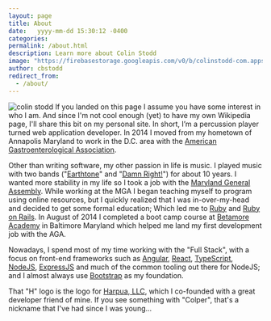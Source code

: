```yaml
---
layout: page
title: About
date:   yyyy-mm-dd 15:30:12 -0400
categories:
permalink: /about.html
description: Learn more about Colin Stodd
image: "https://firebasestorage.googleapis.com/v0/b/colinstodd-com.appspot.com/o/imageGallery%2F2019%2Fcolin_dog_square-min.jpg?alt=media&token=5d62febe-107a-4920-a474-dead2d21374a"
author: cbstodd
redirect_from:
  - /about/
---
```



<p>
<span class="image left">
<img src="https://firebasestorage.googleapis.com/v0/b/colinstodd-com.appspot.com/o/imageGallery%2F2019%2Fcolin_dog_square-min.jpg?alt=media&token=5d62febe-107a-4920-a474-dead2d21374a" alt="colin stodd">
</span>
If you landed on this page I assume you have some interest in who I am. And since I'm not cool enough (yet) to have my own Wikipedia page, I'll share this bit on my personal site. In short, I’m a percussion player turned web application developer. In 2014 I moved from my hometown of Annapolis Maryland to work in the D.C. area with the <a href="https://www.gastro.org" target="_blank">American Gastroenterological Association</a>.
</p>
<p>
Other than writing software, my other passion in life is music. I played music with two bands ("<a href="https://music.apple.com/us/album/dead-city-radio/346165288" target="_blank">Earthtone</a>" and "<a href="https://damnrightmusic.bandcamp.com/" target="_blank">Damn Right!</a>") for about 10 years. I wanted more stability in my life so I took a job with the <a href="http://mgaleg.maryland.gov/webmga/frm1st.aspx?tab=home" target="_blank">Maryland General Assembly</a>. While working at the MGA I began teaching myself to program using online resources, but I quickly realized that I was in-over-my-head and decided to get some formal education; Which led me to <a href="https://www.ruby-lang.org/en/" target="_blank">Ruby</a> and <a href="http://rubyonrails.org/" target="_blank">Ruby on Rails</a>. In August of 2014 I completed a boot camp course at <a href="https://betamore.com/en" target="_blank">Betamore Academy</a> in Baltimore Maryland which helped me land my first development job with the AGA.
</p>



<p>
Nowadays, I spend most of my time working with the "Full Stack", with a focus on front-end frameworks such as <a href="https://angular.io/" target="_blank">Angular</a>, <a href="https://facebook.github.io/react/" target="_blank">React</a>, <a href="https://www.typescriptlang.org/" target="_blank">TypeScript</a>, <a href="https://nodejs.org/en/" target="_blank">NodeJS</a>, <a href="https://expressjs.com/" target="_blank">ExpressJS</a> and much of the common tooling out there for NodeJS; and I almost always use <a href="http://getbootstrap.com/" target="_blank">Bootstrap</a> as my foundation.
</p>

<p>
That "H" logo is the logo for <a href="https://harpua.co/" target="_blank" title="Harpua, LLC">Harpua, LLC</a>, which I co-founded with a great developer friend of mine. If you see something with "Colper", that's a nickname that I've had since I was young...
</p>


